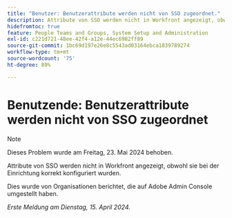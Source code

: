 ```yaml
---
title: "Benutzer: Benutzerattribute werden nicht von SSO zugeordnet."
description: Attribute von SSO werden nicht in Workfront angezeigt, obwohl sie bei der Einrichtung korrekt konfiguriert wurden.
hidefromtoc: true
feature: People Teams and Groups, System Setup and Administration
exl-id: c221d721-48ee-42f4-a12e-44ec6982ff89
source-git-commit: 1bc69d197e26e8c5543ad03164ebca1839789274
workflow-type: tm+mt
source-wordcount: '75'
ht-degree: 89%

---
```


# Benutzende: Benutzerattribute werden nicht von SSO zugeordnet

>[!NOTE]
>
>Dieses Problem wurde am Freitag, 23. Mai 2024 behoben.

Attribute von SSO werden nicht in Workfront angezeigt, obwohl sie bei der Einrichtung korrekt konfiguriert wurden.

Dies wurde von Organisationen berichtet, die auf Adobe Admin Console umgestellt haben.

_Erste Meldung am Dienstag, 15. April 2024._
